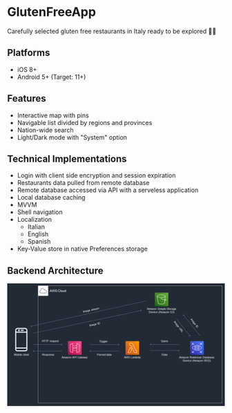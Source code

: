 # GlutenFreeApp

Carefully selected gluten free restaurants in Italy ready to be explored 🍔🥗

## Platforms
* iOS 8+
* Android 5+ (Target: 11+)

## Features
* Interactive map with pins
* Navigable list divided by regions and provinces
* Nation-wide search
* Light/Dark mode with "System" option

## Technical Implementations
* Login with client side encryption and session expiration
* Restaurants data pulled from remote database
* Remote database accessed via API with a serveless application
* Local database caching 
* MVVM
* Shell navigation
* Localization
  * Italian
  * English
  * Spanish
* Key-Value store in native Preferences storage 

## Backend Architecture
![Backend Architecture](/resources/GlutenFreeApp-arch.png)
